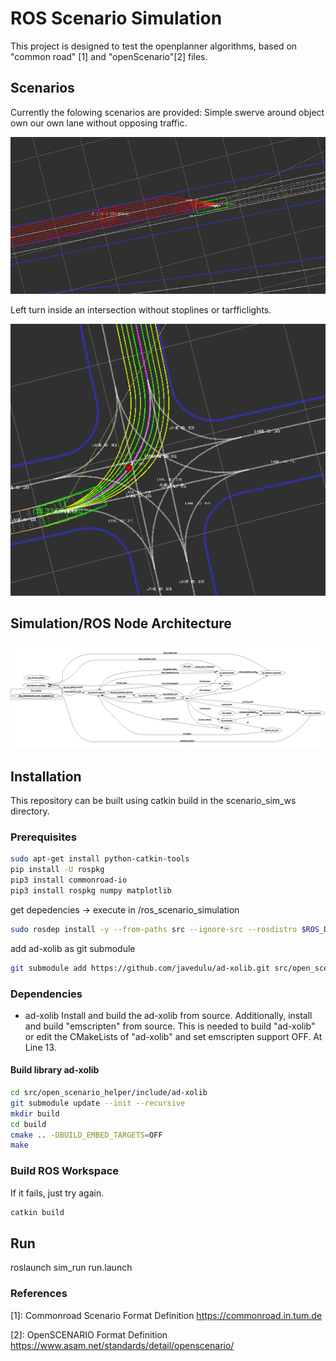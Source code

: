 # ROS Scenario Simulation

This project is designed to test the openplanner algorithms, based on "common road" [1] and "openScenario"[2] files.

## Scenarios
Currently the folowing scenarios are provided:
Simple swerve around object own our own lane without opposing traffic.

![Alt text](docs/overtake.png?raw=true "Overtake")

Left turn inside an intersection without stoplines or tarfficlights.

![Alt text](docs/left_turn.png?raw=true "left_turn")

## Simulation/ROS Node Architecture
![Alt text](docs/node_graph.png?raw=true "node_graph")



## Installation
This repository can be built using catkin build in the scenario_sim_ws directory.

### Prerequisites

```bash
sudo apt-get install python-catkin-tools
pip install -U rospkg
pip3 install commonroad-io
pip3 install rospkg numpy matplotlib

```

get depedencies -> execute in /ros_scenario_simulation

```bash
sudo rosdep install -y --from-paths src --ignore-src --rosdistro $ROS_DISTRO
```

add ad-xolib as git submodule
```bash
git submodule add https://github.com/javedulu/ad-xolib.git src/open_scenario_helper/include/ad-xolib
```

### Dependencies

- ad-xolib
Install and build the ad-xolib from source. Additionally, install and build "emscripten" from source. This is needed to build "ad-xolib" or edit the CMakeLists of "ad-xolib" and set emscripten support OFF. At Line 13.

#### Build library ad-xolib


```bash
cd src/open_scenario_helper/include/ad-xolib 
git submodule update --init --recursive 
mkdir build
cd build
cmake .. -DBUILD_EMBED_TARGETS=OFF
make
```

### Build ROS Workspace 

If it fails, just try again.

```bash
catkin build
```

## Run

roslaunch sim_run run.launch 


### References
[1]: Commonroad Scenario Format Definition https://commonroad.in.tum.de

[2]: OpenSCENARIO  Format Definition https://www.asam.net/standards/detail/openscenario/

